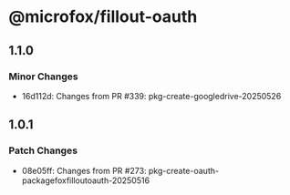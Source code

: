 # @microfox/fillout-oauth

## 1.1.0

### Minor Changes

- 16d112d: Changes from PR #339: pkg-create-googledrive-20250526

## 1.0.1

### Patch Changes

- 08e05ff: Changes from PR #273: pkg-create-oauth-packagefoxfilloutoauth-20250516
